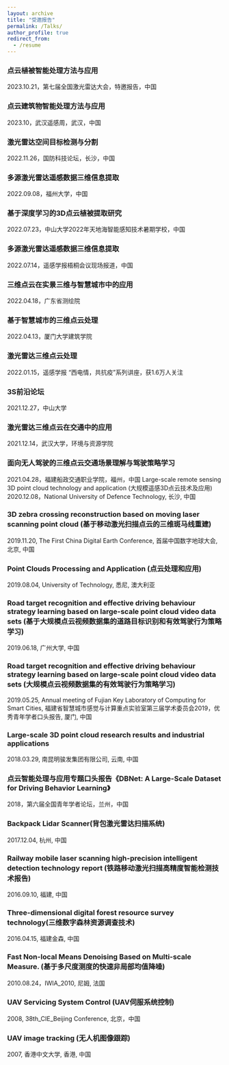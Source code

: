 ```yaml
---
layout: archive
title: "受邀报告"
permalink: /Talks/
author_profile: true
redirect_from:
  - /resume
---
```

### 点云植被智能处理方法与应用
2023.10.21，第七届全国激光雷达大会，特邀报告，中国
### 点云建筑物智能处理方法与应用
2023.10，武汉遥感周，武汉，中国
### 激光雷达空间目标检测与分割
2022.11.26，国防科技论坛，长沙，中国
### 多源激光雷达遥感数据三维信息提取
2022.09.08，福州大学，中国
### 基于深度学习的3D点云植被提取研究
2022.07.23，中山大学2022年天地海智能感知技术暑期学校，中国
### 多源激光雷达遥感数据三维信息提取
2022.07.14，遥感学报梧桐会议现场报道，中国
### 三维点云在实景三维与智慧城市中的应用
2022.04.18，广东省测绘院 
### 基于智慧城市的三维点云处理
2022.04.13，厦门大学建筑学院 
### 激光雷达三维点云处理
2022.01.15，遥感学报 “西电情，共抗疫”系列讲座，获1.6万人关注
### 3S前沿论坛
2021.12.27，中山大学
### 激光雷达三维点云在交通中的应用
2021.12.14，武汉大学，环境与资源学院
### 面向无人驾驶的三维点云交通场景理解与驾驶策略学习
2021.04.28，福建船政交通职业学院，福州，中国
Large-scale remote sensing 3D point cloud technology and application (大规模遥感3D点云技术及应用)
2020.12.08，National University of Defence Technology, 长沙, 中国
### 3D zebra crossing reconstruction based on moving laser scanning point cloud (基于移动激光扫描点云的三维斑马线重建)
2019.11.20, The First China Digital Earth Conference, 首届中国数字地球大会, 北京, 中国
### Point Clouds Processing and Application (点云处理和应用)
2019.08.04, University of Technology, 悉尼, 澳大利亚
### Road target recognition and effective driving behaviour strategy learning based on large-scale point cloud video data sets (基于大规模点云视频数据集的道路目标识别和有效驾驶行为策略学习)
2019.06.18, 广州大学, 中国
### Road target recognition and effective driving behaviour strategy learning based on large-scale point cloud video data sets (大规模点云视频数据集的有效驾驶行为策略学习)
2019.05.25, Annual meeting of Fujian Key Laboratory of Computing for Smart Cities, 福建省智慧城市感觉与计算重点实验室第三届学术委员会2019，优秀青年学者口头报告, 厦门, 中国
### Large-scale 3D point cloud research results and industrial applications
2018.03.29, 南昆明骏发集团有限公司, 云南, 中国
### 点云智能处理与应用专题口头报告《DBNet: A Large-Scale Dataset for Driving Behavior Learning》
2018，第六届全国青年学者论坛，兰州，中国
### Backpack Lidar Scanner(背包激光雷达扫描系统)
2017.12.04, 杭州, 中国
### Railway mobile laser scanning high-precision intelligent detection technology report (铁路移动激光扫描高精度智能检测技术报告)
2016.09.10, 福建, 中国
### Three-dimensional digital forest resource survey technology(三维数字森林资源调查技术)
2016.04.15, 福建金森, 中国
### Fast Non-local Means Denoising Based on Multi-scale Measure. (基于多尺度测度的快速非局部均值降噪)
2010.08.24，IWIA_2010, 尼姆, 法国
### UAV Servicing System Control (UAV伺服系统控制)
2008, 38th_CIE_Beijing Conference, 北京，中国
### UAV image tracking (无人机图像跟踪)
2007, 香港中文大学, 香港, 中国

<!--
|时间|报告题目|举办单位|地点|
| --------         | ------ | ------------------------------------------------------------ |------ |
| 2021.04.28         | 面向无人驾驶的三维点云交通场景理解与驾驶策略学习 | 福建船政交通职业学院 |福州，中国 |
| 2020.12.08         | Large-scale remote sensing 3D point cloud technology and application (大规模遥感3D点云技术及应用), |National University of Defence Technology |长沙, 中国 |
| 2019.11.20         | 3D zebra crossing reconstruction based on moving laser scanning point cloud (基于移动激光扫描点云的三维斑马线重建) | The First China Digital Earth Conference, 首届中国数字地球大会 |北京, 中国|



14	2019.08.04  Point Clouds Processing and Application (点云处理和应用), University of Technology, 悉尼, 澳大利亚
15	2019.06.18  Road target recognition and effective driving behaviour strategy learning based on large-scale point cloud video data sets (基于大规模点云视频数据集的道路目标识别和有效驾驶行为策略学习), 广州大学, 中国
16	2019.05.25  Road target recognition and effective driving behaviour strategy learning based on large-scale point cloud video data sets (大规模点云视频数据集的有效驾驶行为策略学习), Annual meeting of Fujian Key Laboratory of Computing for Smart Cities, 福建省智慧城市感觉与计算重点实验室第三届学术委员会2019，优秀青年学者口头报告, 厦门, 中国
17	2018.03.29  Large-scale 3D point cloud research results and industrial applications, 南昆明骏发集团有限公司, 云南, 中国
18	2018，第六届全国青年学者论坛, 点云智能处理与应用专题口头报告《DBNet: A Large-Scale Dataset for Driving Behavior Learning》, 兰州，中国
19	2017.12.04  Backpack Lidar Scanner(背包激光雷达扫描系统), 杭州, 中国
20	2016.09.10 Railway mobile laser scanning high-precision intelligent detection technology report (铁路移动激光扫描高精度智能检测技术报告), 福建, 中国
21	2016.04.15  Three-dimensional digital forest resource survey technology(三维数字森林资源调查技术), 福建金森, 中国
22	2010.08.24 Fast Non-local Means Denoising Based on Multi-scale Measure. (基于多尺度测度的快速非局部均值降噪)  IWIA_2010, 尼姆, 法国
23	2008 UAV Servicing System Control (UAV伺服系统控制), 38th_CIE_Beijing Conference, 北京，中国
24	2007 UAV image tracking (无人机图像跟踪), 香港中文大学, 香港, 中国
-->
